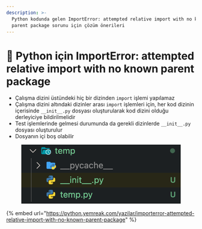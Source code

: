 ```yaml
---
description: >-
  Python kodunda gelen ImportError: attempted relative import with no known
  parent package sorunu için çözüm önerileri
---
```


# 🐞 Python için ImportError: attempted relative import with no known parent package

* Çalışma dizini üstündeki hiç bir dizinden `import` işlemi yapılamaz
* Çalışma dizini altındaki dizinler arası `import` işlemleri için, her kod dizinin içerisinde `__init__.py` dosyası oluşturularak kod dizini olduğu derleyiciye bildirilmelidir
* Test işlemlerinde gelmesi durumunda da gerekli dizinlerde `__init__.py` dosyası oluşturulur
* Dosyanın içi boş olabilir

<figure><img src="../.gitbook/assets/image.png" alt=""><figcaption></figcaption></figure>

{% embed url="https://python.yemreak.com/yazilar/importerror-attempted-relative-import-with-no-known-parent-package" %}
